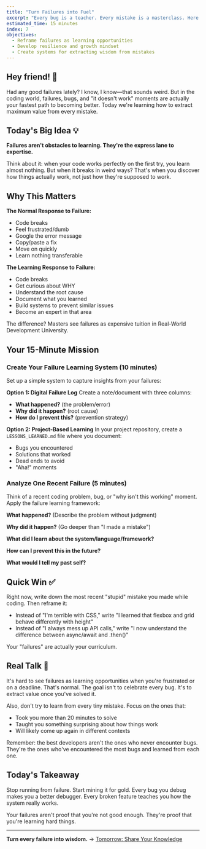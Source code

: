 ```yaml
---
title: "Turn Failures into Fuel"
excerpt: "Every bug is a teacher. Every mistake is a masterclass. Here's how to learn from both."
estimated_time: 15 minutes
index: 7
objectives:
  - Reframe failures as learning opportunities
  - Develop resilience and growth mindset
  - Create systems for extracting wisdom from mistakes
---
```


## Hey friend! 👋

Had any good failures lately? I know, I know—that sounds weird. But in the coding world, failures, bugs, and "it doesn't work" moments are actually your fastest path to becoming better. Today we're learning how to extract maximum value from every mistake.

## Today's Big Idea 💡

**Failures aren't obstacles to learning. They're the express lane to expertise.**

Think about it: when your code works perfectly on the first try, you learn almost nothing. But when it breaks in weird ways? That's when you discover how things actually work, not just how they're supposed to work.

## Why This Matters

**The Normal Response to Failure:**

- Code breaks
- Feel frustrated/dumb
- Google the error message
- Copy/paste a fix
- Move on quickly
- Learn nothing transferable

**The Learning Response to Failure:**

- Code breaks
- Get curious about WHY
- Understand the root cause
- Document what you learned
- Build systems to prevent similar issues
- Become an expert in that area

The difference? Masters see failures as expensive tuition in Real-World Development University.

## Your 15-Minute Mission

### Create Your Failure Learning System (10 minutes)

Set up a simple system to capture insights from your failures:

**Option 1: Digital Failure Log**
Create a note/document with three columns:

- **What happened?** (the problem/error)
- **Why did it happen?** (root cause)
- **How do I prevent this?** (prevention strategy)

**Option 2: Project-Based Learning**
In your project repository, create a `LESSONS_LEARNED.md` file where you document:

- Bugs you encountered
- Solutions that worked
- Dead ends to avoid
- "Aha!" moments

### Analyze One Recent Failure (5 minutes)

Think of a recent coding problem, bug, or "why isn't this working" moment. Apply the failure learning framework:

**What happened?** (Describe the problem without judgment)

**Why did it happen?** (Go deeper than "I made a mistake")

**What did I learn about the system/language/framework?**

**How can I prevent this in the future?**

**What would I tell my past self?**

## Quick Win ✅

Right now, write down the most recent "stupid" mistake you made while coding. Then reframe it:

- Instead of "I'm terrible with CSS," write "I learned that flexbox and grid behave differently with height"
- Instead of "I always mess up API calls," write "I now understand the difference between async/await and .then()"

Your "failures" are actually your curriculum.

## Real Talk 💬

It's hard to see failures as learning opportunities when you're frustrated or on a deadline. That's normal. The goal isn't to celebrate every bug. It's to extract value once you've solved it.

Also, don't try to learn from every tiny mistake. Focus on the ones that:

- Took you more than 20 minutes to solve
- Taught you something surprising about how things work
- Will likely come up again in different contexts

Remember: the best developers aren't the ones who never encounter bugs. They're the ones who've encountered the most bugs and learned from each one.

## Today's Takeaway

Stop running from failure. Start mining it for gold. Every bug you debug makes you a better debugger. Every broken feature teaches you how the system really works.

Your failures aren't proof that you're not good enough. They're proof that you're learning hard things.

---

**Turn every failure into wisdom.** → [Tomorrow: Share Your Knowledge](./08-knowledge-sharing)
